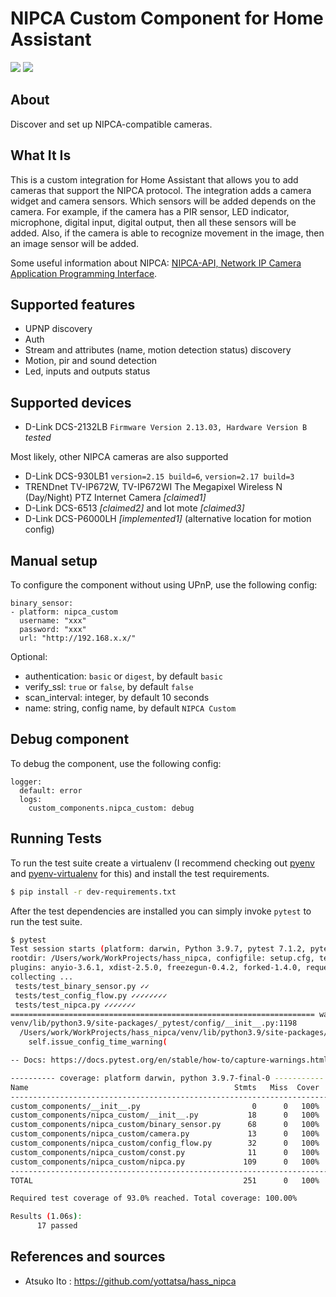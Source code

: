 # NIPCA Custom Component for Home Assistant

[![](https://img.shields.io/github/license/uncle-yura/nipca_custom?style=for-the-badge)](LICENSE)
[![](https://img.shields.io/github/actions/workflow/status/uncle-yura/nipca_custom/pythonpackage.yaml?branch=main&style=for-the-badge)](https://github.com/uncle-yura/nipca_custom/actions)

## About

Discover and set up NIPCA-compatible cameras.

## What It Is

This is a custom integration for Home Assistant that allows you to add cameras that support the NIPCA protocol. The integration adds a camera widget and camera sensors. Which sensors will be added depends on the camera. For example, if the camera has a PIR sensor, LED indicator, microphone, digital input, digital output, then all these sensors will be added. Also, if the camera is able to recognize movement in the image, then an image sensor will be added.

Some useful information about NIPCA: [NIPCA-API, Network IP Camera Application Programming Interface](http://gurau-audibert.hd.free.fr/josdblog/wp-content/uploads/2013/09/CGI_2121.pdf).

## Supported features

* UPNP discovery
* Auth
* Stream and attributes (name, motion detection status) discovery
* Motion, pir and sound detection
* Led, inputs and outputs status

## Supported devices

* D-Link DCS-2132LB `Firmware Version 2.13.03, Hardware Version B` *tested*

Most likely, other NIPСA cameras are also supported
* D-Link DCS-930LB1 `version=2.15 build=6`, `version=2.17 build=3`
* TRENDnet TV-IP672W, TV-IP672WI The Megapixel Wireless N (Day/Night) PTZ Internet Camera *[claimed1]*
* D-Link DCS-6513 *[claimed2]* and lot mote *[claimed3]*
* D-Link DCS-P6000LH *[implemented1]* (alternative location for motion config)

## Manual setup

To configure the component without using UPnP, use the following config:
```
binary_sensor:
- platform: nipca_custom
  username: "xxx"
  password: "xxx"
  url: "http://192.168.x.x/"
```

Optional:
* authentication: `basic` or `digest`, by default `basic`
* verify_ssl: `true` or `false`, by default `false`
* scan_interval: integer, by default 10 seconds
* name: string, config name, by default `NIPCA Custom`

## Debug component

To debug the component, use the following config:
```
logger:
  default: error
  logs:
    custom_components.nipca_custom: debug
```

## Running Tests

To run the test suite create a virtualenv (I recommend checking out [pyenv](https://github.com/pyenv/pyenv) and [pyenv-virtualenv](https://github.com/pyenv/pyenv-virtualenv) for this) and install the test requirements.

```bash
$ pip install -r dev-requirements.txt
```

After the test dependencies are installed you can simply invoke `pytest` to run
the test suite.

```bash
$ pytest
Test session starts (platform: darwin, Python 3.9.7, pytest 7.1.2, pytest-sugar 0.9.5)
rootdir: /Users/work/WorkProjects/hass_nipca, configfile: setup.cfg, testpaths: tests
plugins: anyio-3.6.1, xdist-2.5.0, freezegun-0.4.2, forked-1.4.0, requests-mock-1.9.2, homeassistant-custom-component-0.11.2, sugar-0.9.5, timeout-2.1.0, test-groups-1.0.3, respx-0.19.2, aiohttp-0.3.0, socket-0.5.1, cov-3.0.0, httpx-0.21.0
collecting ... 
 tests/test_binary_sensor.py ✓✓                                                                                                             12% █▎        
 tests/test_config_flow.py ✓✓✓✓✓✓✓✓                                                                                                         59% █████▉    
 tests/test_nipca.py ✓✓✓✓✓✓✓                                                                                                               100% ██████████
==================================================================== warnings summary ====================================================================
venv/lib/python3.9/site-packages/_pytest/config/__init__.py:1198
  /Users/work/WorkProjects/hass_nipca/venv/lib/python3.9/site-packages/_pytest/config/__init__.py:1198: PytestRemovedIn8Warning: The --strict option is deprecated, use --strict-markers instead.
    self.issue_config_time_warning(

-- Docs: https://docs.pytest.org/en/stable/how-to/capture-warnings.html

---------- coverage: platform darwin, python 3.9.7-final-0 -----------
Name                                              Stmts   Miss  Cover   Missing
-------------------------------------------------------------------------------
custom_components/__init__.py                         0      0   100%
custom_components/nipca_custom/__init__.py           18      0   100%
custom_components/nipca_custom/binary_sensor.py      68      0   100%
custom_components/nipca_custom/camera.py             13      0   100%
custom_components/nipca_custom/config_flow.py        32      0   100%
custom_components/nipca_custom/const.py              11      0   100%
custom_components/nipca_custom/nipca.py             109      0   100%
-------------------------------------------------------------------------------
TOTAL                                               251      0   100%

Required test coverage of 93.0% reached. Total coverage: 100.00%

Results (1.06s):
      17 passed
```

## References and sources

* Atsuko Ito : <https://github.com/yottatsa/hass_nipca>